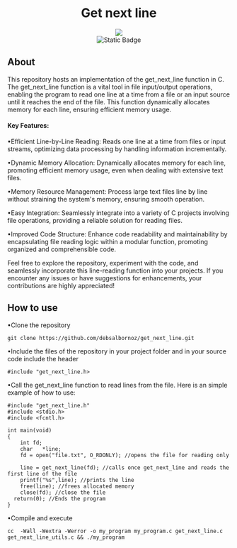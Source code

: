 <h1 align="center"> Get next line </h1>



<div align="center">
 <img src="https://github.com/debsalbornoz/get_next_line/assets/119970138/ad029c4d-5e6b-4afb-b3a3-a97f4fe6bc97">
</div> 
<div align="center">
<img alt="Static Badge" src="https://img.shields.io/badge/Status-Finished-green">
</div>
  
<h2>About</h2>
<p align= "left">This repository hosts an implementation of the get_next_line function in C. The get_next_line function is a vital tool in file input/output operations, enabling the program to read one line at a time from a file or an input source until it reaches the end of the file. This function dynamically allocates memory for each line, ensuring efficient memory usage.</p>


<h4> Key Features: </h4>

•Efficient Line-by-Line Reading: Reads one line at a time from files or input streams, optimizing data processing by handling information incrementally.

•Dynamic Memory Allocation: Dynamically allocates memory for each line, promoting efficient memory usage, even when dealing with extensive text files.

•Memory Resource Management: Process large text files line by line without straining the system's memory, ensuring smooth operation.

•Easy Integration: Seamlessly integrate into a variety of C projects involving file operations, providing a reliable solution for reading files.

•Improved Code Structure: Enhance code readability and maintainability by encapsulating file reading logic within a modular function, promoting organized and comprehensible code.

Feel free to explore the repository, experiment with the code, and seamlessly incorporate this line-reading function into your projects. If you encounter any issues or have suggestions for enhancements, your contributions are highly appreciated!

<h2>How to use</h2>


•Clone the repository


```
git clone https://github.com/debsalbornoz/get_next_line.git
```

•Include the files of the repository in your project folder and in your source code include the header 

```
#include "get_next_line.h>
```

•Call the get_next_line function to read lines from the file. Here is an simple example of how to use:

```
#include "get_next_line.h"
#include <stdio.h> 
#include <fcntl.h>

int main(void)
{
    int fd;
    char   *line;
    fd = open("file.txt", O_RDONLY); //opens the file for reading only
    
    line = get_next_line(fd); //calls once get_next_line and reads the first line of the file
    printf("%s",line); //prints the line
    free(line); //frees allocated memory
    close(fd); //close the file
  return(0); //Ends the program
}
```

•Compile and execute


```
cc  -Wall -Wextra -Werror -o my_program my_program.c get_next_line.c get_next_line_utils.c && ./my_program 
```




